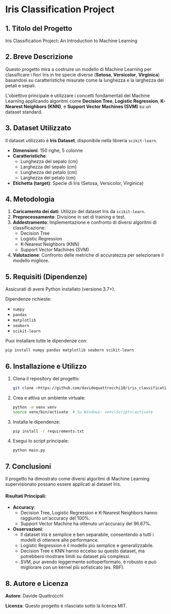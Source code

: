 # Iris Classification Project

## 1. Titolo del Progetto
Iris Classification Project: An Introduction to Machine Learning

## 2. Breve Descrizione
Questo progetto mira a costruire un modello di Machine Learning per classificare i fiori Iris in tre specie diverse (**Setosa**, **Versicolor**, **Virginica**) basandosi su caratteristiche misurate come la lunghezza e la larghezza dei petali e sepali.

L'obiettivo principale è utilizzare i concetti fondamentali del Machine Learning applicando algoritmi come **Decision Tree**, **Logistic Regression**, **K-Nearest Neighbors (KNN)**, e **Support Vector Machines (SVM)** su un dataset standard.

## 3. Dataset Utilizzato
Il dataset utilizzato è **Iris Dataset**, disponibile nella libreria `scikit-learn`.

- **Dimensioni**: 150 righe, 5 colonne
- **Caratteristiche**:
  - Lunghezza del sepalo (cm)
  - Larghezza del sepalo (cm)
  - Lunghezza del petalo (cm)
  - Larghezza del petalo (cm)
- **Etichetta (target)**: Specie di Iris (Setosa, Versicolor, Virginica)

## 4. Metodologia
1. **Caricamento dei dati**: Utilizzo del dataset Iris da `scikit-learn`.
2. **Preprocessamento**: Divisione in set di training e test.
3. **Addestramento**: Implementazione e confronto di diversi algoritmi di classificazione:
   - Decision Tree
   - Logistic Regression
   - K-Nearest Neighbors (KNN)
   - Support Vector Machines (SVM)
4. **Valutazione**: Confronto delle metriche di accuratezza per selezionare il modello migliore.

## 5. Requisiti (Dipendenze)
Assicurati di avere Python installato (versione 3.7+).

Dipendenze richieste:
- `numpy`
- `pandas`
- `matplotlib`
- `seaborn`
- `scikit-learn`

Puoi installare tutte le dipendenze con:
```bash
pip install numpy pandas matplotlib seaborn scikit-learn
```

## 6. Installazione e Utilizzo
1. Clona il repository del progetto:
   ```bash
   git clone <https://github.com/davidequattrocchi10/iris_classification.git> 
   ```
2. Crea e attiva un ambiente virtuale:
   ```bash
   python -m venv venv
   source venv/bin/activate  # Su Windows: venv\Scripts\activate
   ```
3. Installa le dipendenze:
   ```bash
   pip install -r requirements.txt
   ```
4. Esegui lo script principale:
   ```bash
   python main.py
   ```
   
## 7.  Conclusioni
Il progetto ha dimostrato come diversi algoritmi di Machine Learning supervisionato possano essere applicati al dataset Iris. 

#### Risultati Principali:
- **Accuracy**:
  - Decision Tree, Logistic Regression e K-Nearest Neighbors hanno raggiunto un'accuracy del 100%.
  - Support Vector Machine ha ottenuto un'accuracy del 96.67%.
- **Osservazioni**:
  - Il dataset Iris è semplice e ben separabile, consentendo a tutti i modelli di ottenere alte performance.
  - Logistic Regression è il modello più semplice e generalizzabile.
  - Decision Tree e KNN hanno eccelso su questo dataset, ma potrebbero mostrare limiti su dataset più complessi.
  - SVM, pur avendo leggermente sottoperformato, è robusto e può migliorare con un kernel più sofisticato (es. RBF).
   
## 8. Autore e Licenza
**Autore**: Davide Quattrocchi

**Licenza**: Questo progetto è rilasciato sotto la licenza MIT.

